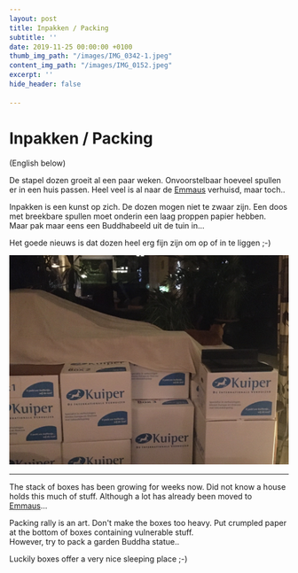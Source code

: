 ```yaml
---
layout: post
title: Inpakken / Packing
subtitle: ''
date: 2019-11-25 00:00:00 +0100
thumb_img_path: "/images/IMG_0342-1.jpeg"
content_img_path: "/images/IMG_0152.jpeg"
excerpt: ''
hide_header: false

---
```

# Inpakken / Packing

(English below)

De stapel dozen groeit al een paar weken. Onvoorstelbaar hoeveel spullen er in een huis passen. Heel veel is al naar de [Emmaus]() verhuisd, maar toch..

Inpakken is een kunst op zich. De dozen mogen niet te zwaar zijn. Een doos met breekbare spullen moet onderin een laag proppen papier hebben.  
Maar pak maar eens een Buddhabeeld uit de tuin in...

Het goede nieuws is dat dozen heel erg fijn zijn om op of in te liggen ;-)

![](/images/IMG_0342-1.jpeg)

***

The stack of boxes has been growing for weeks now. Did not know a house holds this much of stuff. Although a lot has already been moved to [Emmaus]()...

Packing rally is an art. Don't make the boxes too heavy. Put crumpled paper at the bottom of boxes containing vulnerable stuff.  
However, try to pack a garden Buddha statue..

Luckily boxes offer a very nice sleeping place ;-)